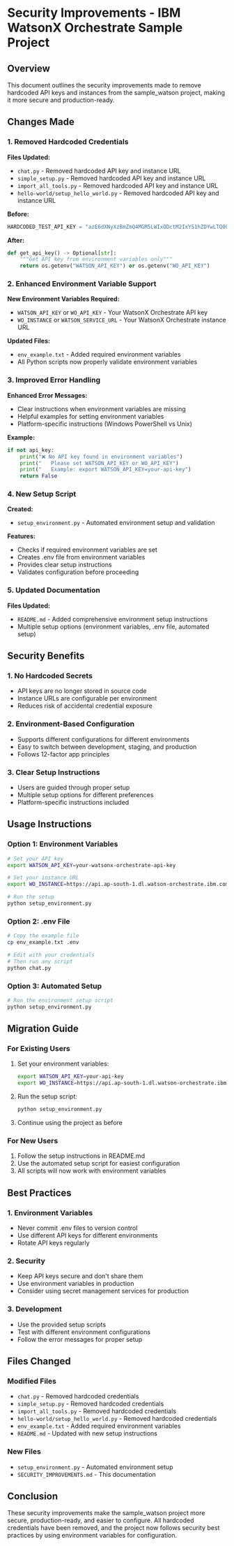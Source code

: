 # Security Improvements - IBM WatsonX Orchestrate Sample Project

## Overview
This document outlines the security improvements made to remove hardcoded API keys and instances from the sample_watson project, making it more secure and production-ready.

## Changes Made

### 1. Removed Hardcoded Credentials
**Files Updated:**
- `chat.py` - Removed hardcoded API key and instance URL
- `simple_setup.py` - Removed hardcoded API key and instance URL
- `import_all_tools.py` - Removed hardcoded API key and instance URL
- `hello-world/setup_hello_world.py` - Removed hardcoded API key and instance URL

**Before:**
```python
HARDCODED_TEST_API_KEY = "azE6dXNyXzBmZmQ4MGM5LWIxODctM2IxYS1hZDYwLTQ0OGYyYjZlZDA2NTpSZVRjWXI0RXNMR2lGSlpIQ1RnNlNZZXFwbkpVZ0xRSyt1aGNqbFBvV0c4PTpYTGYw"
```

**After:**
```python
def get_api_key() -> Optional[str]:
    """Get API key from environment variables only"""
    return os.getenv("WATSON_API_KEY") or os.getenv("WO_API_KEY")
```

### 2. Enhanced Environment Variable Support
**New Environment Variables Required:**
- `WATSON_API_KEY` or `WO_API_KEY` - Your WatsonX Orchestrate API key
- `WO_INSTANCE` or `WATSON_SERVICE_URL` - Your WatsonX Orchestrate instance URL

**Updated Files:**
- `env_example.txt` - Added required environment variables
- All Python scripts now properly validate environment variables

### 3. Improved Error Handling
**Enhanced Error Messages:**
- Clear instructions when environment variables are missing
- Helpful examples for setting environment variables
- Platform-specific instructions (Windows PowerShell vs Unix)

**Example:**
```python
if not api_key:
    print("❌ No API key found in environment variables")
    print("   Please set WATSON_API_KEY or WO_API_KEY")
    print("   Example: export WATSON_API_KEY=your-api-key")
    return False
```

### 4. New Setup Script
**Created:**
- `setup_environment.py` - Automated environment setup and validation

**Features:**
- Checks if required environment variables are set
- Creates .env file from environment variables
- Provides clear setup instructions
- Validates configuration before proceeding

### 5. Updated Documentation
**Files Updated:**
- `README.md` - Added comprehensive environment setup instructions
- Multiple setup options (environment variables, .env file, automated setup)

## Security Benefits

### 1. No Hardcoded Secrets
- API keys are no longer stored in source code
- Instance URLs are configurable per environment
- Reduces risk of accidental credential exposure

### 2. Environment-Based Configuration
- Supports different configurations for different environments
- Easy to switch between development, staging, and production
- Follows 12-factor app principles

### 3. Clear Setup Instructions
- Users are guided through proper setup
- Multiple setup options for different preferences
- Platform-specific instructions included

## Usage Instructions

### Option 1: Environment Variables
```bash
# Set your API key
export WATSON_API_KEY=your-watsonx-orchestrate-api-key

# Set your instance URL
export WO_INSTANCE=https://api.ap-south-1.dl.watson-orchestrate.ibm.com

# Run the setup
python setup_environment.py
```

### Option 2: .env File
```bash
# Copy the example file
cp env_example.txt .env

# Edit with your credentials
# Then run any script
python chat.py
```

### Option 3: Automated Setup
```bash
# Run the environment setup script
python setup_environment.py
```

## Migration Guide

### For Existing Users
1. Set your environment variables:
   ```bash
   export WATSON_API_KEY=your-api-key
   export WO_INSTANCE=https://api.ap-south-1.dl.watson-orchestrate.ibm.com
   ```

2. Run the setup script:
   ```bash
   python setup_environment.py
   ```

3. Continue using the project as before

### For New Users
1. Follow the setup instructions in README.md
2. Use the automated setup script for easiest configuration
3. All scripts will now work with environment variables

## Best Practices

### 1. Environment Variables
- Never commit .env files to version control
- Use different API keys for different environments
- Rotate API keys regularly

### 2. Security
- Keep API keys secure and don't share them
- Use environment variables in production
- Consider using secret management services for production

### 3. Development
- Use the provided setup scripts
- Test with different environment configurations
- Follow the error messages for proper setup

## Files Changed

### Modified Files
- `chat.py` - Removed hardcoded credentials
- `simple_setup.py` - Removed hardcoded credentials
- `import_all_tools.py` - Removed hardcoded credentials
- `hello-world/setup_hello_world.py` - Removed hardcoded credentials
- `env_example.txt` - Added required environment variables
- `README.md` - Updated with new setup instructions

### New Files
- `setup_environment.py` - Automated environment setup
- `SECURITY_IMPROVEMENTS.md` - This documentation

## Conclusion

These security improvements make the sample_watson project more secure, production-ready, and easier to configure. All hardcoded credentials have been removed, and the project now follows security best practices by using environment variables for configuration.
